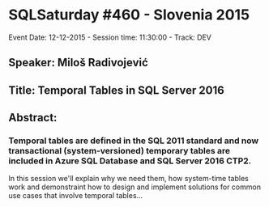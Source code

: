 # SQLSaturday #460 - Slovenia 2015
Event Date: 12-12-2015 - Session time: 11:30:00 - Track: DEV
## Speaker: Miloš Radivojević
## Title: Temporal Tables in SQL Server 2016
## Abstract:
### Temporal tables are defined in the SQL 2011 standard and now transactional (system-versioned) temporary tables are included in Azure SQL Database and SQL Server 2016 CTP2.

In this session we'll explain why we need them, how system-time tables work and demonstraint how to design and implement solutions for common use cases that involve temporal tables...

